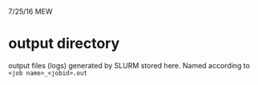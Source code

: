 7/25/16 MEW

output directory
===========================================

output files (logs) generated by SLURM stored here. Named according to 
`<job name>_<jobid>.out`
